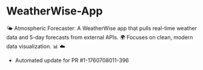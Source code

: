 # WeatherWise-App
🌤️ Atmospheric Forecaster: A WeatherWise app that pulls real-time weather data and 5-day forecasts from external APIs. 🌍 Focuses on clean, modern data visualization. 📊 ☁️


- Automated update for PR #1-1760708011-396